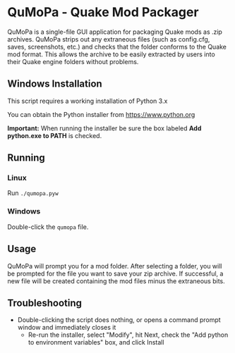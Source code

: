 # QuMoPa - Quake Mod Packager

QuMoPa is a single-file GUI application for packaging Quake mods as .zip
archives.  QuMoPa strips out any extraneous files (such as config.cfg, saves,
screenshots, etc.) and checks that the folder conforms to the Quake mod format.
This allows the archive to be easily extracted by users into their Quake engine
folders without problems.

## Windows Installation

This script requires a working installation of Python 3.x

You can obtain the Python installer from https://www.python.org

**Important:** When running the installer be sure the box labeled **Add
python.exe to PATH** is checked.

## Running

### Linux

Run `./qumopa.pyw`

### Windows

Double-click the `qumopa` file.

## Usage

QuMoPa will prompt you for a mod folder.  After selecting a folder, you will
be prompted for the file you want to save your zip archive.  If successful, a
new file will be created containing the mod files minus the extraneous bits.

## Troubleshooting

* Double-clicking the script does nothing, or opens a command prompt window and
immediately closes it
    * Re-run the installer, select "Modify", hit Next, check the "Add python to
    environment variables" box, and click Install
